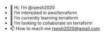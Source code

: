 - 👋 Hi, I’m @rpesh2020
- 👀 I’m interested in aws/terraform
- 🌱 I’m currently learning terraform
- 💞️ I’m looking to collaborate on terraform
- 📫 How to reach me rpesh2020@gmail.com

<!---
rpesh2020/rpesh2020 is a ✨ special ✨ repository because its `README.md` (this file) appears on your GitHub profile.
You can click the Preview link to take a look at your changes.
--->
